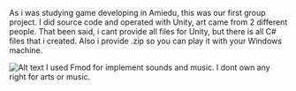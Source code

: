 As i was studying game developing in Amiedu, this was our first group project.
I did source code and operated with Unity, art came from 2 different people.
That been said, i cant provide all files for Unity, but there is all C# files that 
i created. Also i provide .zip so you can play it with your Windows machine.

![Alt text](/relative/path/to/img.jpg?raw=true "Optional Title")
I used Fmod for implement sounds and music. I dont own any right for arts or music.
